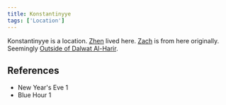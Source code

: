 ```yaml
---
title: Konstantinyye
tags: ['Location']
---
```

Konstantinyye is a location. [Zhen](_wiki/zhen.md) lived here. [Zach](_wiki/zach.md) is from here originally. Seemingly [Outside of Dalwat Al-Harir](_wiki/Outside%20of%20Dalwat%20al-harir.md).

## References
- New Year's Eve 1
- Blue Hour 1
